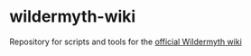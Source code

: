 # wildermyth-wiki
Repository for scripts and tools for the [official Wildermyth wiki](https://wildermyth.com/wiki/Main_Page)

